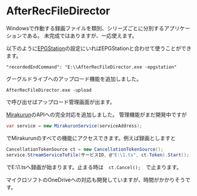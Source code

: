 # AfterRecFileDirector
Windowsで作動する録画ファイルを類別、シリーズごとに分別するアプリケーションである。
未完成ではありますが、一応使えます。

以下のように[EPGStation](https://github.com/l3tnun/EPGStation/)の設定にいればEPGStationと合わせて使うことができます。
```
"recordedEndCommand": "E:\\AfterRecFileDirector.exe -epgstation"
```
グーグルドライブへのアップロード機能を追加しました。
```
AfterRecFileDirector.exe -upload
```
で呼び出せばアップロード管理画面が出ます。

[Mirakurun](https://github.com/Chinachu/Mirakurun)のAPIへの完全対応を追加しました。
管理機能がまだ開発中ですが
```c#
var service = new MirakurunService(serviceAddress);
```
でMirakurunのすべての機能にアクセスできます。例えば録画としますと
```c#
CancellationTokenSource ct = new CancellationTokenSource();
service.StreamServiceToFile(サービスID, @"E:\1.ts", ct.Token).Start();
```
でE:\1.tsへ録画が始まります。止まる時は　```ct.Cancel();```　で止まります。

マイクロソフトのOneDriveへの対応も開発していますが、時間がかかりそうです。

